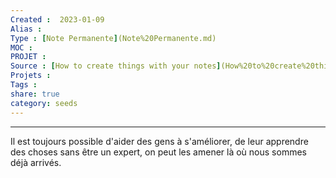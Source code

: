 ```yaml
---
Created :  2023-01-09
Alias :
Type : [Note Permanente](Note%20Permanente.md)
MOC : 
PROJET :
Source : [How to create things with your notes](How%20to%20create%20things%20with%20your%20notes.md)
Projets :
Tags : 
share: true
category: seeds
---
```



***

Il est toujours possible d'aider des gens à s'améliorer, de leur apprendre des choses sans être un expert, on peut les amener là où nous sommes déjà arrivés.
